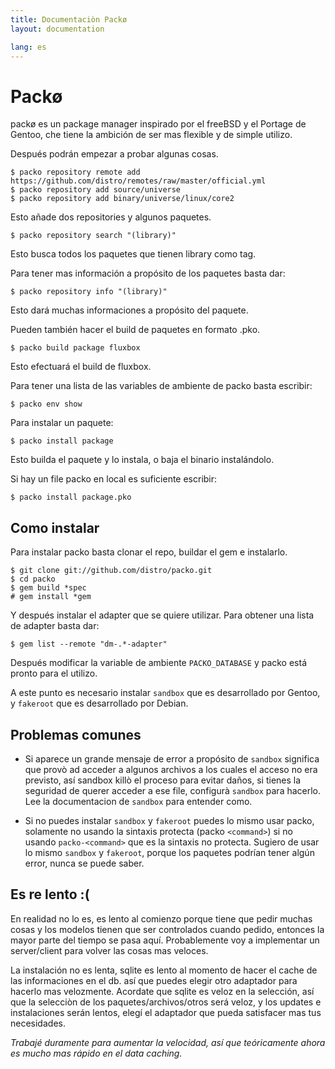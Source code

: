 ```yaml
---
title: Documentaciòn Packø
layout: documentation

lang: es
---
```


Packø
=====
packø es un package manager inspirado por el freeBSD y el Portage de Gentoo, che tiene la ambición de ser mas flexible y de simple utilizo.

Después podrán empezar a probar algunas cosas.

    $ packo repository remote add https://github.com/distro/remotes/raw/master/official.yml
    $ packo repository add source/universe
    $ packo repository add binary/universe/linux/core2

Esto añade dos repositories y algunos paquetes.

    $ packo repository search "(library)"

Esto busca todos los paquetes que tienen library como tag.

Para tener mas información a propósito de los paquetes basta dar:

    $ packo repository info "(library)"


Esto dará muchas informaciones a propósito del paquete.

Pueden también hacer el build de paquetes en formato .pko.

    $ packo build package fluxbox

Esto efectuará el build de fluxbox.

Para tener una lista de las variables de ambiente de packo basta escribir:

    $ packo env show

Para instalar un paquete:

    $ packo install package

Esto builda el paquete y lo instala, o baja el binario instalándolo.

Si hay un file packo en local es suficiente escribir:

    $ packo install package.pko

Como instalar
---------------

Para instalar packo basta clonar el repo, buildar el gem e instalarlo.

    $ git clone git://github.com/distro/packo.git
    $ cd packo
    $ gem build *spec
    # gem install *gem

Y después instalar el adapter que se quiere utilizar. Para obtener una lista de adapter basta dar:

    $ gem list --remote "dm-.*-adapter"

Después modificar la variable de ambiente `PACKO_DATABASE` y packo está pronto para el utilizo.

A este punto es necesario instalar `sandbox` que es desarrollado por Gentoo, y `fakeroot` que es desarrollado por Debian.


Problemas comunes
---------------

*   Si aparece un grande mensaje de error a propósito de `sandbox` significa que provò ad acceder a algunos archivos a los cuales el acceso no era previsto,
    así sandbox killò el proceso para evitar daños, si tienes la seguridad de querer acceder a ese file, configurà
    `sandbox` para hacerlo. Lee la documentacion de `sandbox` para entender como.

*   Si no puedes instalar `sandbox` y `fakeroot` puedes lo mismo usar packo, solamente no usando la sintaxis protecta (packo `<command>`) si no usando
    `packo-<command>` que es la sintaxis no protecta. Sugiero de usar lo mismo `sandbox` y `fakeroot`, porque los paquetes podrían tener algún error, nunca se puede saber.

Es re lento :(
----------------

En realidad no lo es, es lento al comienzo porque tiene que pedir muchas cosas y los modelos tienen que ser controlados cuando pedido,
entonces la mayor parte del tiempo se pasa aquí. Probablemente voy a implementar un server/client para volver las cosas mas veloces.

La instalación no es lenta, sqlite es lento al momento de hacer el cache de las informaciones en el db. así que puedes elegir otro adaptador para hacerlo mas velozmente. Acordate que
sqlite es veloz en la selección, así que la selecciòn de los paquetes/archivos/otros será veloz, y los updates e instalaciones serán lentos,
elegí el adaptador que pueda satisfacer mas tus necesidades.

_Trabajé duramente para aumentar la velocidad, así que teóricamente ahora es mucho mas rápido en el data caching._
